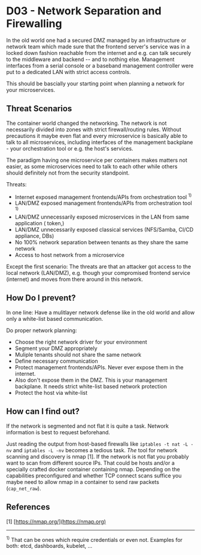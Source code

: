 # D03 - Network Separation and Firewalling

In the old world one had a secured DMZ managed by an infrastructure or network team which made sure that the frontend server's service was in a locked down fashion reachable from the internet and e.g. can talk securely to the middleware and backend -- and to nothing else. Management interfaces from a serial console or a baseband management controller were put to a dedicated LAN with strict access controls.

This should be bascially your starting point when planning a network for your microservices.

## Threat Scenarios

The container world changed the networking. The network is not necessarily divided into zones with strict firewall/routing rules. Without precautions it maybe even flat and every microservice is basically able to talk to all microservices, including interfaces of the management backplane - your orchestration tool or e.g. the host's services.

The paradigm having one microservice per containers makes matters not easier, as some microservices need to talk to each other while others should definitely not from the security standpoint.

Threats:

* Internet exposed management frontends/APIs from orchestration tool <sup>1)</sup>
* LAN/DMZ exposed management frontends/APIs from orchestration tool <sup>1)</sup>
* LAN/DMZ unnecessarily exposed microservices in the LAN from same application ( token,)
* LAN/DMZ unnecessarily exposed classical services (NFS/Samba, CI/CD appliance, DBs)
* No 100% network separation between tenants as they share the same network
* Access to host network from a microservice

Except the first scenario: The threats are that an attacker got access to the local network (LAN/DMZ), e.g. though your compromised frontend service (internet) and moves from there around in this network.


## How Do I prevent?

In one line: Have a mulitlayer network defense like in the old world and allow only a white-list based communication.

Do proper network planning:

* Choose the right network driver for your environment
* Segment your DMZ appropriately
* Muliple tenants should not share the same network
* Define necessary communication
* Protect management frontends/APIs. Never ever expose them in the internet.
* Also don't expose them in the DMZ. This is your management backplane. It needs strict white-list based network protection
* Protect the host via white-list


## How can I find out?

If the network is segmented and not flat it is quite a task. Network information is best to request beforehand.

Just reading the output from host-based firewalls like `iptables -t nat -L -nv` and  `iptables -L -nv` becomes a tedious task. _The_ tool for network scanning and discovery is nmap [1]. If the network is not flat you probably want to scan from different source IPs. That could be hosts and/or a specially crafted docker container containing nmap. Depending on the capabilities preconfigured and whether TCP connect scans suffice you maybe need to allow nmap in a container to send raw packets (`cap_net_raw`).


## References

[1] [https://nmap.org/](https://nmap.org)


----

<sup>1)</sup> That can be ones which require credentials or even not. Examples for both: etcd, dashboards, kubelet, ...